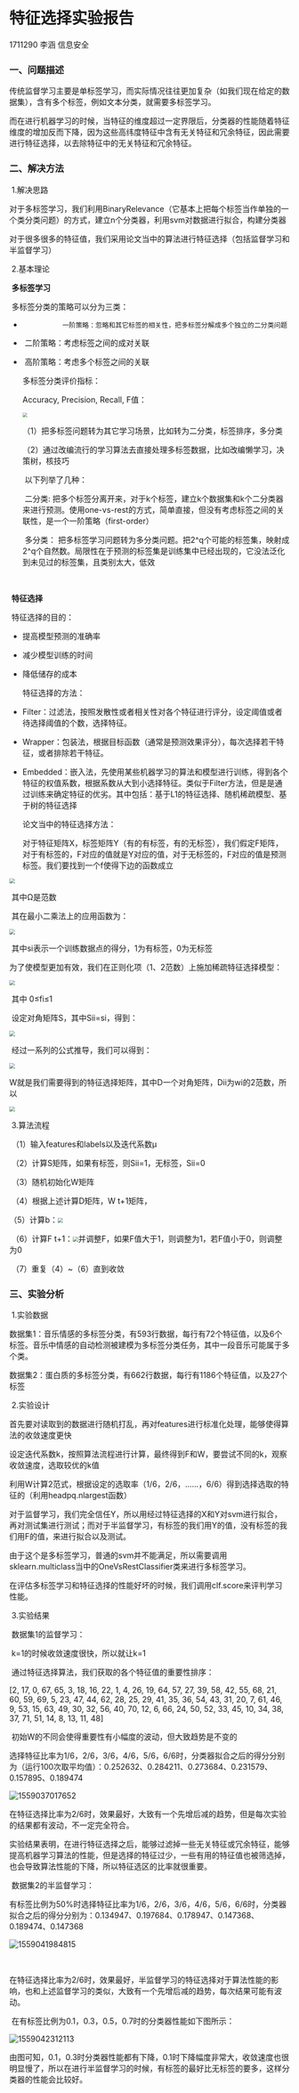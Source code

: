 # 特征选择实验报告

1711290 李涵 信息安全

### 一、问题描述

​	传统监督学习主要是单标签学习，而实际情况往往更加复杂（如我们现在给定的数据集），含有多个标签，例如文本分类，就需要多标签学习。

​	而在进行机器学习的时候，当特征的维度超过一定界限后，分类器的性能随着特征维度的增加反而下降，因为这些高纬度特征中含有无关特征和冗余特征，因此需要进行特征选择，以去除特征中的无关特征和冗余特征。

### 二、解决方法

​	1.解决思路

​	对于多标签学习，我们利用BinaryRelevance（它基本上把每个标签当作单独的一个类分类问题）的方式，建立n个分类器，利用svm对数据进行拟合，构建分类器

​	对于很多很多的特征值，我们采用论文当中的算法进行特征选择（包括监督学习和半监督学习）

​	2.基本理论

​	**多标签学习**

​	多标签分类的策略可以分为三类：

-  		​        一阶策略：忽略和其它标签的相关性，把多标签分解成多个独立的二分类问题

- ​		二阶策略：考虑标签之间的成对关联

- ​		高阶策略：考虑多个标签之间的关联

  

  多标签分类评价指标：

  Accuracy, Precision, Recall, F值：

  <img src="C:\Users\lenovo\AppData\Roaming\Typora\typora-user-images\1558572272933.png" style="zoom:50%" />

  

  （1）把多标签问题转为其它学习场景，比如转为二分类，标签排序，多分类

  （2）通过改编流行的学习算法去直接处理多标签数据，比如改编懒学习，决策树，核技巧

  ​	以下列举了几种：

  ​	二分类:
  ​	把多个标签分离开来，对于k个标签，建立k个数据集和k个二分类器来进行预测。使用one-vs-rest的方式，简单直接，但没有考虑标签之间的关联性，是一个一阶策略（first-order）

  ​	多分类：
  ​	把多标签学习问题转为多分类问题。把2^q个可能的标签集，映射成2^q个自然数。局限性在于预测的标签集是训练集中已经出现的，它没法泛化到未见过的标签集，且类别太大，低效

  ​	



​	**特征选择**

​	特征选择的目的：

- 提高模型预测的准确率

- 减少模型训练的时间

- 降低储存的成本

  

  特征选择的方法：

- Filter：过滤法，按照发散性或者相关性对各个特征进行评分，设定阈值或者待选择阈值的个数，选择特征。

- Wrapper：包装法，根据目标函数（通常是预测效果评分），每次选择若干特征，或者排除若干特征。

- Embedded：嵌入法，先使用某些机器学习的算法和模型进行训练，得到各个特征的权值系数，根据系数从大到小选择特征。类似于Filter方法，但是是通过训练来确定特征的优劣。其中包括：基于L1的特征选择、随机稀疏模型、基于树的特征选择

  

  论文当中的特征选择方法：

  ​	对于特征矩阵X，标签矩阵Y（有的有标签，有的无标签），我们假定F矩阵，对于有标签的，F对应的值就是Y对应的值，对于无标签的，F对应的值是预测标签。我们要找到一个f使得下边的函数成立

<img src="C:\Users\lenovo\AppData\Roaming\Typora\typora-user-images\1558579673138.png" style="zoom:60%" />

​		其中Ω是范数

​		其在最小二乘法上的应用函数为：

<img src="C:\Users\lenovo\AppData\Roaming\Typora\typora-user-images\1558580028429.png" style="zoom:60%" />

​		其中si表示一个训练数据点的得分，1为有标签，0为无标签

​		为了使模型更加有效，我们在正则化项（1、2范数）上施加稀疏特征选择模型：

<img src="C:\Users\lenovo\AppData\Roaming\Typora\typora-user-images\1558580286153.png" style="zoom:60%" />

​		其中 0≤fi≤1 

​		设定对角矩阵S，其中Sii=si，得到：

<img src="C:\Users\lenovo\AppData\Roaming\Typora\typora-user-images\1558580908408.png" style="zoom:60%" />

​		经过一系列的公式推导，我们可以得到：

<img src="C:\Users\lenovo\AppData\Roaming\Typora\typora-user-images\1558582146958.png" style="zoom:60%" />

​		W就是我们需要得到的特征选择矩阵，其中D一个对角矩阵，Dii为wi的2范数，所以

<img src="C:\Users\lenovo\AppData\Roaming\Typora\typora-user-images\1558582315970.png" style="zoom:60%" />



​	3.算法流程

​	（1）输入features和labels以及迭代系数μ

​	（2）计算S矩阵，如果有标签，则Sii=1，无标签，Sii=0

​	（3）随机初始化W矩阵

​	（4）根据上述计算D矩阵，W t+1矩阵，

​	（5）计算b：<img src="C:\Users\lenovo\AppData\Roaming\Typora\typora-user-images\1558582763713.png" style="zoom:60%" />

​	（6）计算F t+1：<img src="C:\Users\lenovo\AppData\Roaming\Typora\typora-user-images\1558582834003.png" style="zoom:60%" />并调整F，如果F值大于1，则调整为1，若F值小于0，则调整为0

​	（7）重复（4）~（6）直到收敛



### 三、实验分析

​	1.实验数据

​	数据集1：音乐情感的多标签分类，有593行数据，每行有72个特征值，以及6个标签。音乐中情感的自动检测被建模为多标签分类任务，其中一段音乐可能属于多个类。 

​	数据集2：蛋白质的多标签分类，有662行数据，每行有1186个特征值，以及27个标签

​	2.实验设计

​	首先要对读取到的数据进行随机打乱，再对features进行标准化处理，能够使得算法的收敛速度更快

​	设定迭代系数k，按照算法流程进行计算，最终得到F和W，要尝试不同的k，观察收敛速度，选取较优的k值

​	利用W计算2范式，根据设定的选取率（1/6，2/6，……，6/6）得到选择选取的特征的（利用headpq.nlargest函数）

​	对于监督学习，我们完全信任Y，所以用经过特征选择的X和Y对svm进行拟合，再对测试集进行测试；而对于半监督学习，有标签的我们用Y的值，没有标签的我们用F的值，来进行拟合以及测试。

​	由于这个是多标签学习，普通的svm并不能满足，所以需要调用sklearn.multiclass当中的OneVsRestClassifier类来进行多标签学习。

​	在评估多标签学习和特征选择的性能好坏的时候，我们调用clf.score来评判学习性能。

​	3.实验结果

​	数据集1的监督学习：

​	k=1的时候收敛速度很快，所以就让k=1

​	通过特征选择算法，我们获取的各个特征值的重要性排序：

[2, 17, 0, 67, 65, 3, 18, 16, 22, 1, 4, 26, 19, 64, 57, 27, 39, 58, 42, 55, 68, 21, 60, 59, 69, 5, 23, 47, 44, 62, 28, 25, 29, 41, 35, 36, 54, 43, 31, 20, 7, 61, 46, 9, 53, 15, 63, 49, 30, 32, 56, 40, 70, 12, 6, 66, 24, 50, 52, 33, 45, 10, 34, 38, 37, 71, 51, 14, 8, 13, 11, 48]

​	初始W的不同会使得重要性有小幅度的波动，但大致趋势是不变的

​	选择特征比率为1/6，2/6，3/6，4/6，5/6，6/6时，分类器拟合之后的得分分别为（运行100次取平均值）：0.252632、0.284211、0.273684、0.231579、0.157895、0.189474

![1559037017652](C:\Users\lenovo\AppData\Roaming\Typora\typora-user-images\1559037017652.png)



​	在特征选择比率为2/6时，效果最好，大致有一个先增后减的趋势，但是每次实验的结果都有波动，不一定完全符合。

​	实验结果表明，在进行特征选择之后，能够过滤掉一些无关特征或冗余特征，能够提高机器学习算法的性能，但是选择的特征过少，一些有用的特征值也被筛选掉，也会导致算法性能的下降，所以特征选区的比率就很重要。



​	数据集2的半监督学习：

​	有标签比例为50%时选择特征比率为1/6，2/6，3/6，4/6，5/6，6/6时，分类器拟合之后的得分分别为：0.134947、0.197684、0.178947、0.147368、0.189474、0.147368

![1559041984815](C:\Users\lenovo\AppData\Roaming\Typora\typora-user-images\1559041984815.png)

​		

​	在特征选择比率为2/6时，效果最好，半监督学习的特征选择对于算法性能的影响，也和上述监督学习的类似，大致有一个先增后减的趋势，每次结果可能有波动。



​	在有标签比例为0.1，0.3，0.5，0.7时的分类器性能如下图所示：

![1559042312113](C:\Users\lenovo\AppData\Roaming\Typora\typora-user-images\1559042312113.png)



​	由图可知，0.1，0.3时分类器性能都有下降，0.1时下降幅度非常大，收敛速度也很明显慢了，所以在进行半监督学习的时候，有标签的最好比无标签的要多，这样分类器的性能会比较好。